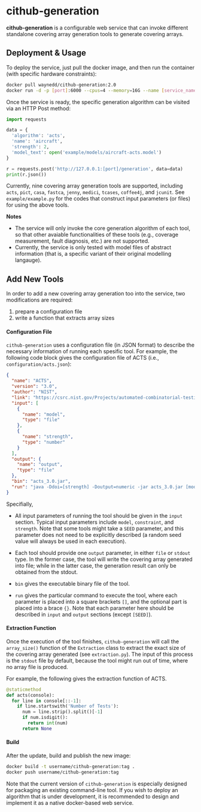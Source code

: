 # cithub-generation

**cithub-generation** is a configurable web service that can invoke different standalone covering array generation tools to generate covering arrays.



## Deployment & Usage

 To deploy the service, just pull the docker image, and then run the container (with specific hardware constraints):

```bash
docker pull waynedd/cithub-generation:2.0
docker run -d -p [port]:6000 --cpus=4 --memory=16G --name [service_name] waynedd/cithub-generation:2.0
```

Once the service is ready, the specific generation algorithm can be visited via an HTTP Post method:

```python
import requests

data = {
  'algorithm': 'acts', 
  'name': 'aircraft', 
  'strength': 2, 
  'model_text': open('example/models/aircraft-acts.model')
}

r = requests.post('http://127.0.0.1:[port]/generation', data=data)
print(r.json())
```

Currently, nine covering array generation tools are supported, including `acts`, `pict`, `casa`, `fastca`, `jenny`, `medici`, `tcases`, `coffee4j`, and `jcunit`. See `example/example.py` for the codes that construct input parameters (or files) for using the above tools.

**Notes**

* The service will only invoke the core generation algorithm of each tool, so that other avaiable functionalities of these tools (e.g., coverage measurement, fault diagnosis, etc.) are not supported.
* Currently, the service is only tested with model files of abstract information (that is, a specific variant of their original modelling langauge).



## Add New Tools

In order to add a new covering array generation too into the service, two modifications are required:

1. prepare a configuration file
2. write a function that extracts array sizes



#### Configuration File

`cithub-generation` uses a configuration file (in JSON format) to describe the necessary information of running each spesific tool. For example, the following code block gives the configuration file of ACTS (i.e., `configuration/acts.json`):

```json
{
  "name": "ACTS",
  "version": "3.0",
  "author": "NIST",
  "link": "https://csrc.nist.gov/Projects/automated-combinatorial-testing-for-software/downloadable-tools",
  "input": [
    {
      "name": "model",
      "type": "file"
    },
    {
      "name": "strength",
      "type": "number"
    }
  ],
  "output": {
    "name": "output",
    "type": "file"
  },
  "bin": "acts_3.0.jar",
  "run": "java -Ddoi=[strength] -Doutput=numeric -jar acts_3.0.jar [model] [output]"
}
```

Specifially,

* All input parameters of running the tool should be given in the `input` section. Typical input parameters include `model`, `constraint`, and `strength`. Note that some tools might take a `SEED`  parameter, and this parameter does not need to be explicitly described (a random seed value will always be used in each execution).
* Each tool should provide one `output` parameter, in either `file` or `stdout` type. In the former case, the tool will write the covering array generated into file; while in the latter case, the generation result can only be obtained from the stdout.

*  `bin` gives the executable binary file of the tool.
*  `run` gives the particular command to execute the tool, where each parameter is placed into a square brackets `[]`, and the optional part is placed into a brace `{}`. Note that each parameter here should be described in `input` and `output` sections (except `[SEED]`).



#### Extraction Function

Once the execution of the tool finishes,  `cithub-generation` will call the `array_size()` function of the `Extraction` class to extract the exact size of the covering array generated (see `extraction.py`). The input of this process is the `stdout` file by default, because the tool might run out of time, where no array file is produced.

For example, the following gives the extraction function of ACTS.

```python
@staticmethod
def acts(console):
  for line in console[::-1]:
    if line.startswith('Number of Tests'):
      num = line.strip().split()[-1]
      if num.isdigit():
        return int(num)
      return None
```



#### Build

After the update, build and publish the new image:

```bash
docker build -t username/cithub-generation:tag .
docker push username/cithub-generation:tag
```



Note that the current version of  `cithub-generation` is especially designed for packaging an existing command-line tool. If you wish to deploy an algorithm that is under development, it is recommended to design and implement it as a native docker-based web service.


